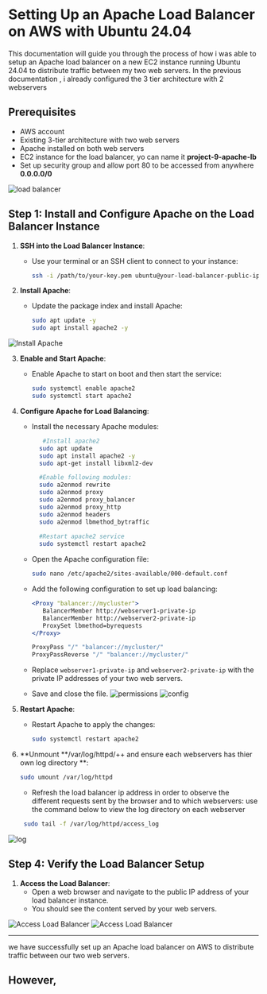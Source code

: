 # Setting Up an Apache Load Balancer on AWS with Ubuntu 24.04

This documentation will guide you through the process of how i was able to setup an Apache load balancer on a new EC2 instance running Ubuntu 24.04 to distribute traffic between my two web servers. In the previous documentation , i already configured the 3 tier architecture with 2 webservers

## Prerequisites

- AWS account
- Existing 3-tier architecture with two web servers
- Apache installed on both web servers
- EC2 instance for the load balancer, yo can name it **project-9-apache-lb**
- Set up security group and allow port 80 to be accessed from anywhere **0.0.0.0/0**

![load balancer](https://github.com/citadelict/My-devops-Journey/blob/main/load%20balancer%20with%20apache/images/lb%20instance.png)


## Step 1: Install and Configure Apache on the Load Balancer Instance

1. **SSH into the Load Balancer Instance**:
    - Use your terminal or an SSH client to connect to your instance:
      ```bash
      ssh -i /path/to/your-key.pem ubuntu@your-load-balancer-public-ip
      ```



2. **Install Apache**:
    - Update the package index and install Apache:
      ```bash
      sudo apt update -y
      sudo apt install apache2 -y
      ```

![Install Apache](https://github.com/citadelict/My-devops-Journey/blob/main/load%20balancer%20with%20apache/images/installed%20apache.png)

3. **Enable and Start Apache**:
    - Enable Apache to start on boot and then start the service:
      ```bash
      sudo systemctl enable apache2
      sudo systemctl start apache2
      ```


4. **Configure Apache for Load Balancing**:
    - Install the necessary Apache modules:
      ```bash
         #Install apache2
        sudo apt update
        sudo apt install apache2 -y
        sudo apt-get install libxml2-dev

        #Enable following modules:
        sudo a2enmod rewrite
        sudo a2enmod proxy
        sudo a2enmod proxy_balancer
        sudo a2enmod proxy_http
        sudo a2enmod headers
        sudo a2enmod lbmethod_bytraffic
        
        #Restart apache2 service
        sudo systemctl restart apache2

      ```

    - Open the Apache configuration file:
      ```bash
      sudo nano /etc/apache2/sites-available/000-default.conf
      ```

    - Add the following configuration to set up load balancing:
      ```apache
      <Proxy "balancer://mycluster">
         BalancerMember http://webserver1-private-ip
         BalancerMember http://webserver2-private-ip
         ProxySet lbmethod=byrequests
      </Proxy>

      ProxyPass "/" "balancer://mycluster/"
      ProxyPassReverse "/" "balancer://mycluster/"
      ```

    - Replace `webserver1-private-ip` and `webserver2-private-ip` with the private IP addresses of your two web servers.
    - Save and close the file.
![permissions](https://github.com/citadelict/My-devops-Journey/blob/main/load%20balancer%20with%20apache/images/installed%20LB%20and%20configured%20permisiions.png)
![config](https://github.com/citadelict/My-devops-Journey/blob/main/load%20balancer%20with%20apache/images/configuring%20LB.png)


5. **Restart Apache**:
    - Restart Apache to apply the changes:
      ```bash
      sudo systemctl restart apache2
      ```

6.  **Unmount **/var/log/httpd/++ and ensure each webservers has thier own log directory  **:
   
      ```bash
      sudo umount /var/log/httpd
      ```
     - Refresh the load balancer ip address in order to observe the different requests sent by the browser and to which webservers: use the command below to view the log directory on each webserver
     ```bash
      sudo tail -f /var/log/httpd/access_log
      ```
![log](https://github.com/citadelict/My-devops-Journey/blob/main/load%20balancer%20with%20apache/images/logged%20on%20both%20servers.png)   


## Step 4: Verify the Load Balancer Setup

1. **Access the Load Balancer**:
    - Open a web browser and navigate to the public IP address of your load balancer instance.
    - You should see the content served by your web servers.

![Access Load Balancer](https://github.com/citadelict/My-devops-Journey/blob/main/load%20balancer%20with%20apache/images/lb%20successfully%20configured.png)
![Access Load Balancer](https://github.com/citadelict/My-devops-Journey/blob/main/load%20balancer%20with%20apache/images/logged%20in.png)



---

we have successfully set up an Apache load balancer on AWS to distribute traffic between our two web servers.

## However, 

